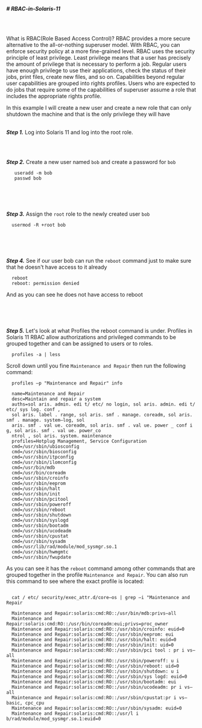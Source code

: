 ***# RBAC-in-Solaris-11***

<br><br>

What is RBAC(Role Based Access Control)? RBAC provides a more secure alternative to the all-or-nothing superuser model. With RBAC, you can enforce security policy at a more fine-grained level. RBAC uses the security principle of least privilege. Least privilege means that a user has precisely the amount of privilege that is necessary to perform a job. Regular users have enough privilege to use their applications, check the status of their jobs, print files, create new files, and so on. Capabilities beyond regular user capabilities are grouped into rights profiles. Users who are expected to do jobs that require some of the capabilities of superuser assume a role that includes the appropriate rights profile.

In this example I will create a new user and create a new role that can only shutdown the machine and that is the only privilege they will have
<br><br>


***Step 1.*** Log into Solaris 11 and log into the root role.

<br><br>


***Step 2.*** Create a new user named ```bob``` and create a password for ```bob```

```
   useradd -m bob
   passwd bob
```

<br><br><br>


***Step 3.*** Assign the ```root``` role to the newly created user ```bob```

```
  usermod -R +root bob
```
<br><br><br>


***Step 4.*** See if our user bob can run the ```reboot``` command just to make sure that he doesn't have access to it already

```
  reboot
  reboot: permission denied
```

And as you can see he does not have access to reboot

<br><br><br>


***Step 5.*** Let's look at what Profiles the reboot command is under. Profiles in Solaris 11 RBAC allow authorizations and privileged commands to be grouped together and can be assigned to users or to roles.

```
  profiles -a | less
```

Scroll down until you fine ```Maintenance and Repair``` then run the following command:

```
  profiles —p "Maintenance and Repair" info
  
  name=Maintenance and Repair 
  desc=Maintain and repair a system 
  auths=sol aris. admin. edi t/ etc/ no login, sol aris. admin. edi t/ etc/ sys log. conf , 
  sol aris. label . range, sol aris. smf . manage. coreadm, sol aris. smf . manage. system—log, sol 
  aris. smf . val ue. coreadm, sol aris. smf . val ue. power _ conf i g, sol aris. smf . val ue. power_co 
  ntrol , sol aris. system. maintenance 
  profiles=Hotplug Management, Service Configuration 
  cmd=/usr/sbin/ubiosconfig 
  cmd=/usr/sbin/biosconfig 
  cmd=/usr/sbin/itpconfig 
  cmd=/usr/sbin/ilomconfig 
  cmd=/usr/bin/mdb 
  cmd=/usr/bin/coreadm 
  cmd=/usr/sbin/croinfo 
  cmd=/usr/sbin/eeprom 
  cmd=/usr/sbin/halt 
  cmd=/usr/sbin/init 
  cmd=/usr/sbin/pcitool 
  cmd=/usr/sbin/poweroff 
  cmd=/usr/sbin/reboot 
  cmd=/usr/sbin/shutdown 
  cmd=/usr/sbin/syslogd 
  cmd=/usr/sbin/bootadm 
  cmd=/usr/sbin/ucodeadm 
  cmd=/usr/sbin/cpustat 
  cmd=/usr/sbin/sysadm 
  cmd=/usr/lib/rad/module/mod_sysmgr.so.1 
  cmd=/usr/sbin/hwmgmtc 
  cmd=/usr/sbin/fwupdate
```

As you can see it has the ```reboot``` command among other commands that are grouped together in the profile ```Maintenance and Repair```. You can also run this command to see where the exact profile is located:

```

  cat / etc/ security/exec_attr.d/core—os | grep —i "Maintenance and Repair
  
  Maintenance and Repair:solaris:cmd:RO::/usr/bin/mdb:privs—all 
  Maintenance and Repair:solaris:cmd:RO::/usr/bin/coreadm:eui;privs=proc_owner 
  Maintenance and Repair:solaris:cmd:RO::/usr/sbin/croinfo: euid=0 
  Maintenance and Repair:solaris:cmd:RO::/usr/sbin/eeprom: eui 
  Maintenance and Repair:solaris:cmd:RO::/usr/sbin/halt: euid=0 
  Maintenance and Repair:solaris:cmd:R0::/usr/sbin/init: uid=0 
  Maintenance and Repair:solaris:cmd:RO::/usr/sbin/pci tool : pr i vs—all 
  Maintenance and Repair:solaris:cmd:RO::/usr/sbin/poweroff: u i 
  Maintenance and Repair:solaris:cmd:RO::/usr/sbin/reboot: uid=0 
  Maintenance and Repair:solaris:cmd:RO::/usr/sbin/shutdown: u i 
  Maintenance and Repair:solaris:cmd:RO::/usr/sbin/sys logd: euid=0 
  Maintenance and Repair:solaris:cmd:RO::/usr/sbin/bootadm: eui 
  Maintenance and Repair:solaris:cmd:RO::/usr/sbin/ucodeadm: pr i vs—all 
  Maintenance and Repair:solaris:cmd:RO::/usr/sbin/cpustat:pr i vs—basic, cpc_cpu 
  Maintenance and Repair:solaris:cmd:RO::/usr/sbin/sysadm: euid=0 
  Maintenance and Repair:solaris:cmd:RO::/usr/l i b/rad/module/mod_sysmgr.so.1:euid=0
```

<br><br><br>

  

